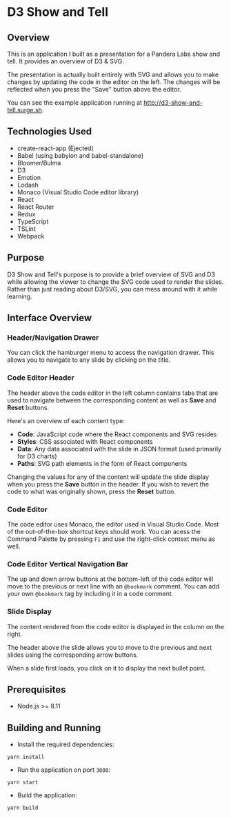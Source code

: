 # D3 Show and Tell

## Overview
This is an application I built as a presentation for a Pandera Labs show and tell. It provides an overview of D3 & SVG.

The presentation is actually built entirely with SVG and allows you to make changes by updating the code in the editor on the left. The changes will be reflected when you press the "Save" button above the editor.

You can see the example application running at http://d3-show-and-tell.surge.sh.

## Technologies Used
- create-react-app (Ejected)
- Babel (using babylon and babel-standalone)
- Bloomer/Bulma
- D3
- Emotion
- Lodash
- Monaco (Visual Studio Code editor library)
- React
- React Router
- Redux
- TypeScript
- TSLint
- Webpack

## Purpose
D3 Show and Tell's purpose is to provide a brief overview of SVG and D3 while allowing the viewer to change the SVG code used to render the slides. Rather than just reading about D3/SVG, you can mess around with it while learning.

## Interface Overview
### Header/Navigation Drawer
You can click the hamburger menu to access the navigation drawer. This allows you to navigate to any slide by clicking on the title.

### Code Editor Header
The header above the code editor in the left column contains tabs that are used to navigate between the corresponding content as well as **Save** and **Reset** buttons.

Here's an overview of each content type:
- **Code**: JavaScript code where the React components and SVG resides
- **Styles**: CSS associated with React components
- **Data**: Any data associated with the slide in JSON format (used primarily for D3 charts)
- **Paths**: SVG path elements in the form of React components

Changing the values for any of the content will update the slide display when you press the **Save** button in the header.
If you wish to revert the code to what was originally shown, press the **Reset** button.

### Code Editor
The code editor uses Monaco, the editor used in Visual Studio Code. Most of the out-of-the-box shortcut keys should work.
You can acess the Command Palette by pressing `F1` and use the right-click context menu as well.

### Code Editor Vertical Navigation Bar
The up and down arrow buttons at the bottom-left of the code editor will move to the previous or next line with an `@bookmark` comment. You can add your own `@bookmark` tag by including it in a code comment.

### Slide Display
The content rendered from the code editor is displayed in the column on the right.

The header above the slide allows you to move to the previous and next slides using the corresponding arrow buttons.

When a slide first loads, you click on it to display the next bullet point.

## Prerequisites
- Node.js >= 8.11

## Building and Running
- Install the required dependencies:
```
yarn install
```
- Run the application on port `3000`:
```
yarn start
```
- Build the application:
```
yarn build
```
